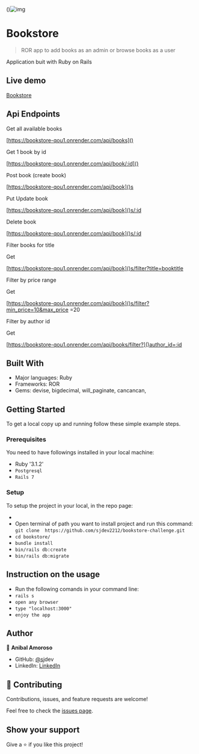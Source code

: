()![img](https://img.shields.io/badge/Microverse-blueviolet)

# Bookstore

> ROR app to add books as an admin or browse books as a user

 Application buit with Ruby on Rails

## Live demo

[Bookstore]()

## Api Endpoints

Get all available books

[https://bookstore-qou1.onrender.com/api/books]()

Get 1 book by id

[https://bookstore-qou1.onrender.com/api/book/:id]()

Post  book (create book)

[https://bookstore-qou1.onrender.com/api/book]()s

 Put  Update book

[https://bookstore-qou1.onrender.com/api/book]()s/:id

Delete book

[https://bookstore-qou1.onrender.com/api/book]()s/:id

Filter books for title

Get 

[https://bookstore-qou1.onrender.com/api/book]()s/filter?title=booktitle

Filter by price range 

Get 

[https://bookstore-qou1.onrender.com/api/book]()s/filter?min_price=10&max_price =20

Filter by author id

Get 

[https://bookstore-qou1.onrender.com/api/books/filter?]()author_id=:id






## Built With

- Major languages: Ruby
- Frameworks: ROR
- Gems: devise, bigdecimal, will_paginate, cancancan,

## Getting Started

To get a local copy up and running follow these simple example steps.

### Prerequisites

You need to have followings installed in your local machine:

- Ruby '3.1.2'
- `Postgresql`
- `Rails 7`

### Setup

To setup the project in your local, in the repo page:

- 
- Open terminal of path you want to install project and run this command:
  `git clone  https://github.com/sjdev2212/bookstore-challenge.git`
- `cd bookstore/`
- `bundle install`
- `bin/rails db:create`
- `bin/rails db:migrate`

## Instruction on the usage

- Run the following comands in your command line:
- `rails s`
- `open any browser`
- `type "localhost:3000"`
- `enjoy the app`

## Author

👤 **Anibal Amoroso**

- GitHub: [@s](https://github.com/sjdev)jdev
- LinkedIn: [LinkedIn](https://linkedin.com/in/anibalamoroso/)

## 🤝 Contributing

Contributions, issues, and feature requests are welcome!

Feel free to check the [issues page](https://github.com/sj1978/budget-app/issues).

## Show your support

Give a ⭐️ if you like this project!
